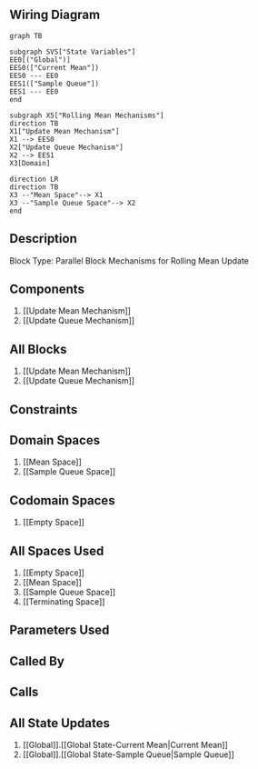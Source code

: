 ## Wiring Diagram

```mermaid
graph TB

subgraph SVS["State Variables"]
EE0[("Global")]
EES0(["Current Mean"])
EES0 --- EE0
EES1(["Sample Queue"])
EES1 --- EE0
end

subgraph X5["Rolling Mean Mechanisms"]
direction TB
X1["Update Mean Mechanism"]
X1 --> EES0
X2["Update Queue Mechanism"]
X2 --> EES1
X3[Domain]

direction LR
direction TB
X3 --"Mean Space"--> X1
X3 --"Sample Queue Space"--> X2
end
```

## Description

Block Type: Parallel Block
Mechanisms for Rolling Mean Update
## Components
1. [[Update Mean Mechanism]]
2. [[Update Queue Mechanism]]

## All Blocks
1. [[Update Mean Mechanism]]
2. [[Update Queue Mechanism]]

## Constraints

## Domain Spaces
1. [[Mean Space]]
2. [[Sample Queue Space]]

## Codomain Spaces
1. [[Empty Space]]

## All Spaces Used
1. [[Empty Space]]
2. [[Mean Space]]
3. [[Sample Queue Space]]
4. [[Terminating Space]]

## Parameters Used

## Called By

## Calls

## All State Updates
1. [[Global]].[[Global State-Current Mean|Current Mean]]
2. [[Global]].[[Global State-Sample Queue|Sample Queue]]

